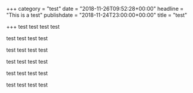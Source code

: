 +++
category = "test"
date = "2018-11-26T09:52:28+00:00"
headline = "This is a test"
publishdate = "2018-11-24T23:00:00+00:00"
title = "test"

+++
test test test test

test test test test

test test test test

test test test test

test test test test

test test test test